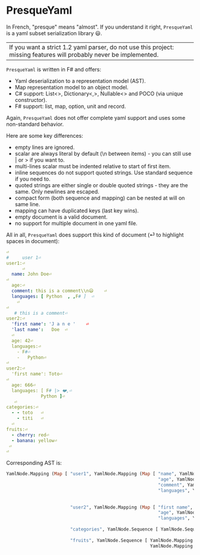 # PresqueYaml

In French, "presque" means "almost". If you understand it right, `PresqueYaml` is a yaml subset serialization library 😃.

<table><tr><td>If you want a strict 1.2 yaml parser, do not use this project: missing features will probably never be implemented.</td></tr></table>

`PresqueYaml` is written in F# and offers:
* Yaml deserialization to a representation model (AST).
* Map representation model to an object model.
* C# support: List<>, Dictionary<,>, Nullable<> and POCO (via unique constructor).
* F# support: list, map, option, unit and record.

Again, `PresqueYaml` does not offer complete yaml support and uses some non-standard behavior.

Here are some key differences:
* empty lines are ignored.
* scalar are always literal by default (\n between items) - you can still use | or > if you want to.
* multi-lines scalar must be indented relative to start of first item.
* inline sequences do not support quoted strings. Use standard sequence if you need to.
* quoted strings are either single or double quoted strings - they are the same. Only newlines are escaped.
* compact form (both sequence and mapping) can be nested at will on same line.
* mapping can have duplicated keys (last key wins).
* empty document is a valid document.
* no support for multiple document in one yaml file.

All in all, `PresqueYaml` does support this kind of document (⏎ to highlight spaces in document):
```yaml
⏎
#     user 1⏎
user1:⏎
      ⏎
  name: John Doe⏎
⏎
  age:⏎
  comment: this is a comment\\n😃    ⏎
  languages: [ Python  , ,F# ]  ⏎
    ⏎
⏎
   # this is a comment⏎
user2:⏎
  'first name': 'J a n e '    ⏎
  'last name':   Doe  ⏎
  ⏎
  age: 42⏎
  languages:⏎
    - F#⏎
    -   Python⏎
⏎
user2:⏎
  'first name': Toto⏎
⏎
  age: 666⏎
  languages: [ F# |> ❤️,⏎
             Python ]⏎
   ⏎
categories:⏎
  - - toto   ⏎
    - titi   ⏎
  ⏎
fruits:⏎
  - cherry: red⏎
  - banana: yellow⏎
 ⏎
⏎
```

Corresponding AST is:
```ocaml
YamlNode.Mapping (Map [ "user1", YamlNode.Mapping (Map [ "name", YamlNode.Scalar "John Doe"
                                                         "age", YamlNode.None
                                                         "comment", YamlNode.Scalar "this is a comment\n😃"
                                                         "languages", YamlNode.Sequence [ YamlNode.Scalar "Python"
                                                                                          YamlNode.None
                                                                                          YamlNode.Scalar "F#" ] ] )
                        "user2", YamlNode.Mapping (Map [ "first name", YamlNode.Scalar "Toto"
                                                         "age", YamlNode.Scalar "666"
                                                         "languages", YamlNode.Sequence [ YamlNode.Scalar "F# |> ❤️"
                                                                                          YamlNode.Scalar "Python" ] ] )
                        "categories", YamlNode.Sequence [ YamlNode.Sequence [ YamlNode.Scalar "toto"
                                                                              YamlNode.Scalar "titi"] ]
                        "fruits", YamlNode.Sequence [ YamlNode.Mapping (Map [ "cherry", YamlNode.Scalar "red" ])
                                                      YamlNode.Mapping (Map [ "banana", YamlNode.Scalar "yellow" ]) ] ])
```

